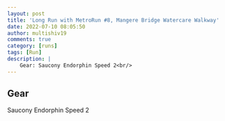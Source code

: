 ```yaml
---
layout: post
title: 'Long Run with MetroRun #8, Mangere Bridge Watercare Walkway'
date: 2022-07-10 08:05:50
author: multishiv19
comments: true
category: [runs]
tags: [Run]
description: |
    Gear: Saucony Endorphin Speed 2<br/>
---
```


## Gear
Saucony Endorphin Speed 2



<div width='100%' class='strava-embed-placeholder' data-embed-type='activity' data-embed-id='7442844786'></div>
<script src='https://strava-embeds.com/embed.js'></script>
